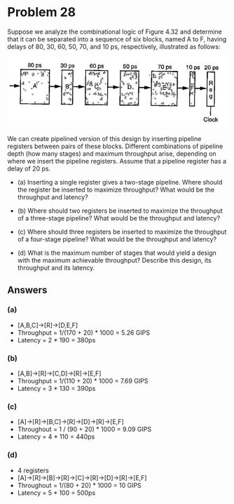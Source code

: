 # Problem 28

Suppose we analyze the combinational logic of Figure 4.32 and determine that it
can be separated into a sequence of six blocks, named A to F, having delays of 80,
30, 60, 50, 70, and 10 ps, respectively, illustrated as follows:

![pipeline](./pipeline.png)

We can create pipelined version of this design by inserting pipeline registers
between pairs of these blocks. Different combinations of pipeline depth (how
many stages) and maximum throughput arise, depending on where we insert the
pipeline registers. Assume that a pipeline register has a delay of 20 ps.

- (a) Inserting a single register gives a two-stage pipeline. Where should the
  register be inserted to maximize throughput? What would be the throughput
  and latency?

- (b) Where should two registers be inserted to maximize the throughput of a
  three-stage pipeline? What would be the throughput and latency?

- (c) Where should three registers be inserted to maximize the throughput of a
  four-stage pipeline? What would be the throughput and latency?

- (d) What is the maximum number of stages that would yield a design with the
  maximum achievable throughput? Describe this design, its throughput and its latency.

## Answers

### (a)

- [A,B,C]->[R]->[D,E,F]
- Throughput = 1/(170 + 20) \* 1000 = 5.26 GIPS
- Latency = 2 \* 190 = 380ps

### (b)

- [A,B]->[R]->[C,D]->[R]->[E,F]
- Throughput = 1/(110 + 20) \* 1000 = 7.69 GIPS
- Latency = 3 \* 130 = 390ps

### (c)

- [A]->[R]->[B,C]->[R]->[D]->[R]->[E,F]
- Throughout = 1 / (90 + 20) \* 1000 = 9.09 GIPS
- Latency = 4 \* 110 = 440ps

### (d)

- 4 registers
- [A]->[R]->[B]->[R]->[C]->[R]->[D]->[R]->[E,F]
- Throughout = 1/(80 + 20) \* 1000 = 10 GIPS
- Latency = 5 \* 100 = 500ps
